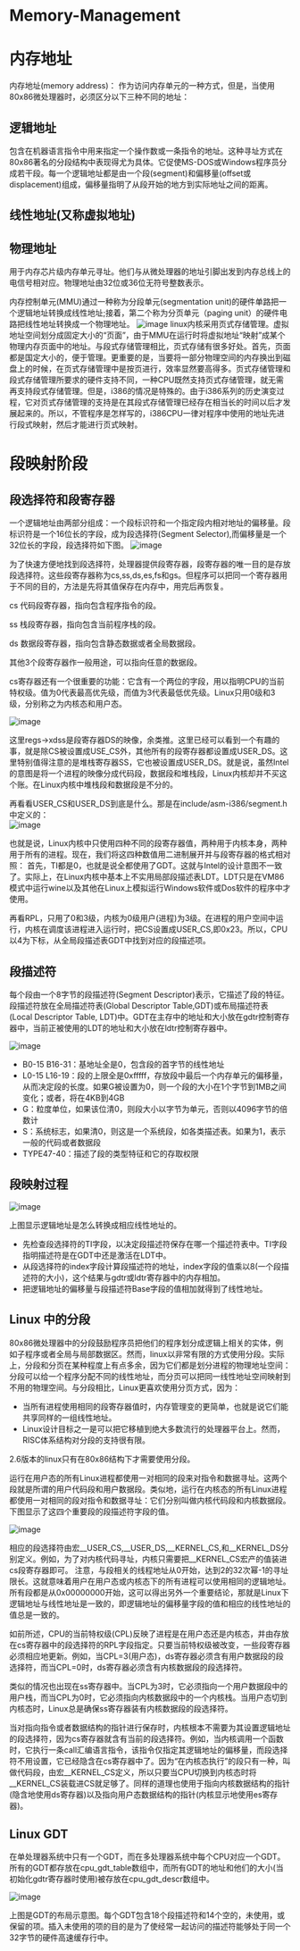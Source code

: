 # Memory-Management
内存地址
======
内存地址(memory address)：
作为访问内存单元的一种方式，但是，当使用80x86微处理器时，必须区分以下三种不同的地址：

逻辑地址
------
  包含在机器语言指令中用来指定一个操作数或一条指令的地址。这种寻址方式在80x86著名的分段结构中表现得尤为具体。它促使MS-DOS或Windows程序员分成若干段。每一个逻辑地址都是由一个段(segment)和偏移量(offset或displacement)组成，偏移量指明了从段开始的地方到实际地址之间的距离。
  
线性地址(又称虚拟地址)
------
物理地址
-------
用于内存芯片级内存单元寻址。他们与从微处理器的地址引脚出发到内存总线上的电信号相对应。物理地址由32位或36位无符号整数表示。

内存控制单元(MMU)通过一种称为分段单元(segmentation unit)的硬件单路把一个逻辑地址转换成线性地址;接着，第二个称为分页单元（paging unit）的硬件电路把线性地址转换成一个物理地址。
![image](https://github.com/wangdongyu1989/Memory-Management/blob/master/%E5%86%85%E5%AD%98%E6%98%A0%E5%B0%8420170322a.jpg)
linux内核采用页式存储管理。虚拟地址空间划分成固定大小的“页面”，由于MMU在运行时将虚拟地址“映射”成某个物理内存页面中的地址。与段式存储管理相比，页式存储有很多好处。首先，页面都是国定大小的，便于管理。更重要的是，当要将一部分物理空间的内存换出到磁盘上的时候，在页式存储管理中是按页进行，效率显然要高得多。页式存储管理和段式存储管理所要求的硬件支持不同，一种CPU既然支持页式存储管理，就无需再支持段式存储管理。但是，i386的情况是特殊的。由于i386系列的历史演变过程，它对页式存储管理的支持是在其段式存储管理已经存在相当长的时间以后才发展起来的。所以，不管程序是怎样写的，i386CPU一律对程序中使用的地址先进行段式映射，然后才能进行页式映射。

段映射阶段
========

段选择符和段寄存器
---------------
一个逻辑地址由两部分组成：一个段标识符和一个指定段内相对地址的偏移量。段标识符是一个16位长的字段，成为段选择符(Segment Selector),而偏移量是一个32位长的字段，段选择符如下图。
![image](https://github.com/wangdongyu1989/Memory-Management/blob/master/%E5%86%85%E5%AD%98%E6%98%A0%E5%B0%8420170323a.jpg "段选择符")

为了快速方便地找到段选择符，处理器提供段寄存器，段寄存器的唯一目的是存放段选择符。这些段寄存器称为cs,ss,ds,es,fs和gs。但程序可以把同一个寄存器用于不同的目的，方法是先将其值保存在内存中，用完后再恢复。

cs 代码段寄存器，指向包含程序指令的段。

ss 栈段寄存器，指向包含当前程序栈的段。

ds 数据段寄存器，指向包含静态数据或者全局数据段。

其他3个段寄存器作一般用途，可以指向任意的数据段。

cs寄存器还有一个很重要的功能：它含有一个两位的字段，用以指明CPU的当前特权级。值为0代表最高优先级，而值为3代表最低优先级。Linux只用0级和3级，分别称之为内核态和用户态。

![image](https://github.com/wangdongyu1989/Memory-Management/blob/master/%E5%86%85%E5%AD%98%E6%98%A0%E5%B0%8420170324a.jpg "进程设置段寄存器")

这里regs->xdss是段寄存器DS的映像，余类推。这里已经可以看到一个有趣的事，就是除CS被设置成USE_CS外，其他所有的段寄存器都设置成USER_DS。这里特别值得注意的是堆栈寄存器SS，它也被设置成USER_DS。就是说，虽然Intel的意图是将一个进程的映像分成代码段，数据段和堆栈段，Linux内核却并不买这个账。在Linux内核中堆栈段和数据段是不分的。

再看看USER_CS和USER_DS到底是什么。那是在include/asm-i386/segment.h中定义的：   
 ![image](https://github.com/wangdongyu1989/Memory-Management/blob/master/%E5%86%85%E5%AD%98%E6%98%A0%E5%B0%8420170324b.jpg "USER_CS和DS")

也就是说，Linux内核中只使用四种不同的段寄存器值，两种用于内核本身，两种用于所有的进程。现在，我们将这四种数值用二进制展开并与段寄存器的格式相对照：
首先，TI都是0，也就是说全都使用了GDT。这就与Intel的设计意图不一致了。实际上，在Linux内核中基本上不实用局部段描述表LDT。LDT只是在VM86模式中运行wine以及其他在Linux上模拟运行Windows软件或Dos软件的程序中才使用。

再看RPL，只用了0和3级，内核为0级用户(进程)为3级。在进程的用户空间中运行，内核在调度该进程进入运行时，把CS设置成USER_CS,即0x23。所以，CPU以4为下标，从全局段描述表GDT中找到对应的段描述项。


段描述符
-------
每个段由一个8字节的段描述符(Segment Descriptor)表示，它描述了段的特征。段描述符放在全局描述符表(Global Descriptor Table,GDT)或布局描述符表(Local Descriptor Table, LDT)中。GDT在主存中的地址和大小放在gdtr控制寄存器中，当前正被使用的LDT的地址和大小放在ldtr控制寄存器中。

![image](https://github.com/wangdongyu1989/Memory-Management/blob/master/%E5%86%85%E5%AD%98%E6%98%A0%E5%B0%8420170329a.jpg "段描述符定义")

* B0-15 B16-31：基地址全是0，包含段的首字节的线性地址
* L0-15 L16-19：段的上限全是0xfffff，存放段中最后一个内存单元的偏移量，从而决定段的长度。如果G被设置为0，则一个段的大小在1个字节到1MB之间变化；或者，将在4KB到4GB
* G：粒度单位，如果该位清0，则段大小以字节为单元，否则以4096字节的倍数计
* S：系统标志，如果清0，则这是一个系统段，如各类描述表。如果为1，表示一般的代码或者数据段
* TYPE47-40：描述了段的类型特征和它的存取权限

段映射过程
---------

![image](https://github.com/wangdongyu1989/Memory-Management/blob/master/%E5%86%85%E5%AD%98%E6%98%A0%E5%B0%8420170330b.jpg "段映射过程")

上图显示逻辑地址是怎么转换成相应线性地址的。

* 先检查段选择符的TI字段，以决定段描述符保存在哪一个描述符表中。TI字段指明描述符是在GDT中还是激活在LDT中。
* 从段选择符的index字段计算段描述符的地址，index字段的值乘以8(一个段描述符的大小)，这个结果与gdtr或ldtr寄存器中的内存相加。
* 把逻辑地址的偏移量与段描述符Base字段的值相加就得到了线性地址。

Linux 中的分段
-----------
80x86微处理器中的分段鼓励程序员把他们的程序划分成逻辑上相关的实体，例如子程序或者全局与局部数据区。然而，linux以非常有限的方式使用分段。实际上，分段和分页在某种程度上有点多余，因为它们都是划分进程的物理地址空间：分段可以给一个程序分配不同的线性地址，而分页可以把同一线性地址空间映射到不用的物理空间。与分段相比，Linux更喜欢使用分页方式，因为：
* 当所有进程使用相同的段寄存器值时，内存管理变的更简单，也就是说它们能共享同样的一组线性地址。
* Linux设计目标之一是可以把它移植到绝大多数流行的处理器平台上。然而，RISC体系结构对分段的支持很有限。

2.6版本的linux只有在80x86结构下才需要使用分段。

运行在用户态的所有Linux进程都使用一对相同的段来对指令和数据寻址。这两个段就是所谓的用户代码段和用户数据段。类似地，运行在内核态的所有Linux进程都使用一对相同的段对指令和数据寻址：它们分别叫做内核代码段和内核数据段。下图显示了这四个重要段的段描述符字段的值。

![image](https://github.com/wangdongyu1989/Memory-Management/blob/master/%E5%86%85%E5%AD%98%E6%98%A0%E5%B0%8420170331a.jpg)

相应的段选择符由宏__USER_CS,__USER_DS,__KERNEL_CS,和__KERNEL_DS分别定义。例如，为了对内核代码寻址，内核只需要把__KERNEL_CS宏产的值装进cs段寄存器即可。
注意，与段相关的线程地址从0开始，达到2的32次幂-1的寻址限长。这就意味着用户在用户态或内核态下的所有进程可以使用相同的逻辑地址。所有段都是从0x00000000开始，这可以得出另外一个重要结论，那就是Linux下逻辑地址与线性地址是一致的，即逻辑地址的偏移量字段的值和相应的线性地址的值总是一致的。

如前所述，CPU的当前特权级(CPL)反映了进程是在用户态还是内核态，并由存放在cs寄存器中的段选择符的RPL字段指定。只要当前特权级被改变，一些段寄存器必须相应地更新。例如，当CPL=3(用户态)，ds寄存器必须含有用户数据段的段选择符，而当CPL=0时，ds寄存器必须含有内核数据段的段选择符。

类似的情况也出现在ss寄存器中。当CPL为3时，它必须指向一个用户数据段中的用户栈，而当CPL为0时，它必须指向内核数据段中的一个内核栈。当用户态切到内核态时，Linux总是确保ss寄存器装有内核数据段的段选择符。

当对指向指令或者数据结构的指针进行保存时，内核根本不需要为其设置逻辑地址的段选择符，因为cs寄存器就含有当前的段选择符。例如，当内核调用一个函数时，它执行一条call汇编语言指令，该指令仅指定其逻辑地址的偏移量，而段选择符不用设置，它已经隐含在cs寄存器中了。因为“在内核态执行”的段只有一种，叫做代码段，由宏__KERNEL_CS定义，所以只要当CPU切换到内核态时将__KERNEL_CS装载进CS就足够了。同样的道理也使用于指向内核数据结构的指针(隐含地使用ds寄存器)以及指向用户态数据结构的指针(内核显示地使用es寄存器)。

Linux GDT
-----------
在单处理器系统中只有一个GDT，而在多处理器系统中每个CPU对应一个GDT。所有的GDT都存放在cpu_gdt_table数组中，而所有GDT的地址和他们的大小(当初始化gdtr寄存器时使用)被存放在cpu_gdt_descr数组中。

![image](https://github.com/wangdongyu1989/Memory-Management/blob/master/%E5%86%85%E5%AD%98%E6%98%A0%E5%B0%8420170401a.jpg "GDT")

上图是GDT的布局示意图。每个GDT包含18个段描述符和14个空的，未使用，或保留的项。插入未使用的项的目的是为了使经常一起访问的描述符能够处于同一个32字节的硬件高速缓存行中。


